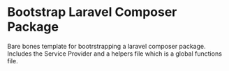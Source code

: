 # Bootstrap Laravel Composer Package #
Bare bones template for bootrstrapping a laravel composer package.
Includes the Service Provider and a helpers file which is a global functions file.



